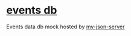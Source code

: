 # [events db](https://my-json-server.typicode.com/allanShady/events-db)

Events data db mock hosted by [my-json-server](https://my-json-server.typicode.com/) 
